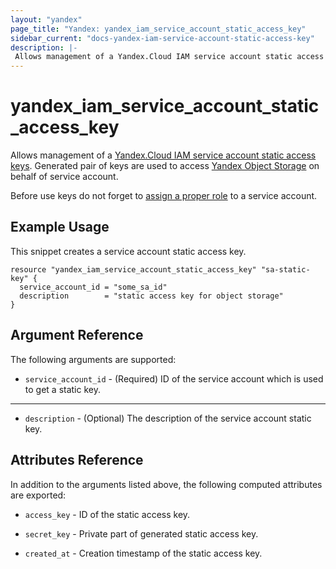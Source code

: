 ```yaml
---
layout: "yandex"
page_title: "Yandex: yandex_iam_service_account_static_access_key"
sidebar_current: "docs-yandex-iam-service-account-static-access-key"
description: |-
 Allows management of a Yandex.Cloud IAM service account static access key.
---
```


# yandex\_iam\_service\_account\_static\_access\_key

Allows management of a [Yandex.Cloud IAM service account static access keys](https://cloud.yandex.com/docs/iam/operations/sa/create-access-key).
Generated pair of keys are used to access [Yandex Object Storage] on behalf of service account.

Before use keys do not forget to [assign a proper role](https://cloud.yandex.com/docs/iam/operations/sa/assign-role-for-sa) to a service account.

## Example Usage

This snippet creates a service account static access key.

```hcl
resource "yandex_iam_service_account_static_access_key" "sa-static-key" {
  service_account_id = "some_sa_id"
  description        = "static access key for object storage"
}
```

## Argument Reference

The following arguments are supported:

* `service_account_id` - (Required) ID of the service account which is used to get a static key.

- - -

* `description` - (Optional) The description of the service account static key.

## Attributes Reference

In addition to the arguments listed above, the following computed attributes are exported:

* `access_key` - ID of the static access key.

* `secret_key` - Private part of generated static access key. 

* `created_at` - Creation timestamp of the static access key.

[Yandex Object Storage]: https://cloud.yandex.com/docs/storage/
